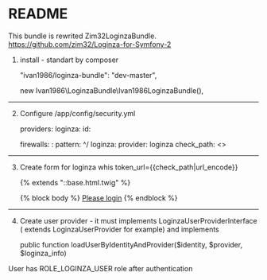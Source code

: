README
======

This bundle is rewrited Zim32LoginzaBundle.
https://github.com/zim32/Loginza-for-Symfony-2

1) install - standart by composer

    "ivan1986/loginza-bundle": "dev-master",

    new Ivan1986\LoginzaBundle\Ivan1986LoginzaBundle(),
    
-----------------

2) Configure /app/config/security.yml
	  
    providers:
      loginza:
        id: <id for you user provider>
		
    firewalls:
      <name>:
        pattern:  ^/
        loginza:
          provider: loginza
          check_path: <>
          <all form options>

-----------------

3) Create form for loginza whis token_url={{check_path|url_encode}}

    {% extends "::base.html.twig" %}
    
    {% block body %}
    	<script src="//loginza.ru/js/widget.js" type="text/javascript"></script>
        <a href="https://loginza.ru/api/widget?token_url={{check_path|url_encode}}" class="loginza">Please login</a>
    {% endblock %}

-----------------

4) Create user provider - it must implements LoginzaUserProviderInterface ( extends LoginzaUserProvider for example)
and implements 

    public function loadUserByIdentityAndProvider($identity, $provider, $loginza_info)
    
User has ROLE_LOGINZA_USER role after authentication
